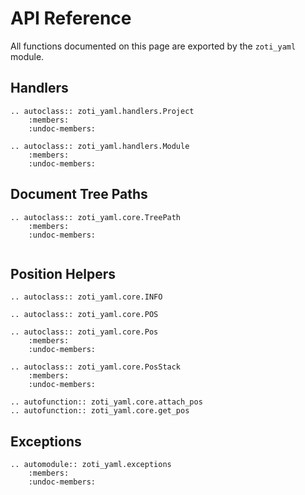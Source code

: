 # API Reference

All functions documented on this page are exported by the `zoti_yaml`
module.

## Handlers

```{eval-rst}
.. autoclass:: zoti_yaml.handlers.Project
	:members:
	:undoc-members:
	
.. autoclass:: zoti_yaml.handlers.Module
	:members:
	:undoc-members:

```

## Document Tree Paths 

```{eval-rst}
.. autoclass:: zoti_yaml.core.TreePath
	:members:
	:undoc-members:
	
```

## Position Helpers

```{eval-rst}
.. autoclass:: zoti_yaml.core.INFO

.. autoclass:: zoti_yaml.core.POS

.. autoclass:: zoti_yaml.core.Pos
	:members:
	:undoc-members:

.. autoclass:: zoti_yaml.core.PosStack
	:members:
	:undoc-members:

.. autofunction:: zoti_yaml.core.attach_pos
.. autofunction:: zoti_yaml.core.get_pos

```

## Exceptions

```{eval-rst}
.. automodule:: zoti_yaml.exceptions
	:members:
	:undoc-members:
```

